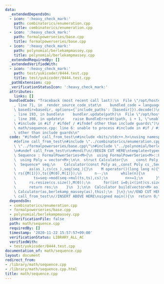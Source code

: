 ```yaml
---
data:
  _extendedDependsOn:
  - icon: ':heavy_check_mark:'
    path: combinatorics/enumeration.cpp
    title: combinatorics/enumeration.cpp
  - icon: ':heavy_check_mark:'
    path: formalpowerseries/base.cpp
    title: formalpowerseries/base.cpp
  - icon: ':heavy_check_mark:'
    path: polynomial/berlekampmassey.cpp
    title: polynomial/berlekampmassey.cpp
  _extendedRequiredBy: []
  _extendedVerifiedWith:
  - icon: ':heavy_check_mark:'
    path: test/yukicoder/0444.test.cpp
    title: test/yukicoder/0444.test.cpp
  _pathExtension: cpp
  _verificationStatusIcon: ':heavy_check_mark:'
  attributes:
    links: []
  bundledCode: "Traceback (most recent call last):\n  File \"/opt/hostedtoolcache/Python/3.9.0/x64/lib/python3.9/site-packages/onlinejudge_verify/documentation/build.py\"\
    , line 71, in _render_source_code_stat\n    bundled_code = language.bundle(stat.path,\
    \ basedir=basedir, options={'include_paths': [basedir]}).decode()\n  File \"/opt/hostedtoolcache/Python/3.9.0/x64/lib/python3.9/site-packages/onlinejudge_verify/languages/cplusplus.py\"\
    , line 193, in bundle\n    bundler.update(path)\n  File \"/opt/hostedtoolcache/Python/3.9.0/x64/lib/python3.9/site-packages/onlinejudge_verify/languages/cplusplus_bundle.py\"\
    , line 398, in update\n    raise BundleErrorAt(path, i + 1, \"unable to process\
    \ #include in #if / #ifdef / #ifndef other than include guards\")\nonlinejudge_verify.languages.cplusplus_bundle.BundleErrorAt:\
    \ math/sequence.cpp: line 6: unable to process #include in #if / #ifdef / #ifndef\
    \ other than include guards\n"
  code: "#ifndef call_from_test\n#include <bits/stdc++.h>\nusing namespace std;\n\n\
    #define call_from_test\n#include \"../combinatorics/enumeration.cpp\"\n#include\
    \ \"../formalpowerseries/base.cpp\"\n#include \"../polynomial/berlekampmassey.cpp\"\
    \n#undef call_from_test\n\n#endif\n//BEGIN CUT HERE\ntemplate<typename M>\nstruct\
    \ Sequence : FormalPowerSeries<M>{\n  using FormalPowerSeries<M>::FormalPowerSeries;\n\
    \  using Poly = vector<M>;\n\n  struct Calculator{\n    const Poly as,cs;\n  \
    \  Sequence* seq;\n    Calculator(const Poly as_,const Poly cs_,Sequence *seq_):\n\
    \      as(as_),cs(cs_),seq(seq_){}\n    M operator()(long long n){\n      Poly\
    \ rs({M(1)}),ts({M(0),M(1)});\n      n--;\n      while(n){\n        if(n&1) rs=seq->mod(seq->mul(rs,ts),cs);\n\
    \        ts=seq->mod(seq->mul(ts,ts),cs);\n        n>>=1;\n      }\n      M res(0);\n\
    \      rs.resize(cs.size(),M(0));\n      for(int i=0;i<(int)cs.size();i++) res+=as[i]*rs[i];\n\
    \      return res;\n    }\n  };\n\n  Calculator build(vector<M> as){\n    return\
    \ Calculator(as,berlekamp_massey(as),this);\n  }\n};\n//END CUT HERE\n#ifndef\
    \ call_from_test\n//INSERT ABOVE HERE\nsigned main(){\n  return 0;\n}\n#endif\n"
  dependsOn:
  - combinatorics/enumeration.cpp
  - formalpowerseries/base.cpp
  - polynomial/berlekampmassey.cpp
  isVerificationFile: false
  path: math/sequence.cpp
  requiredBy: []
  timestamp: '2020-11-22 15:57:57+09:00'
  verificationStatus: LIBRARY_ALL_AC
  verifiedWith:
  - test/yukicoder/0444.test.cpp
documentation_of: math/sequence.cpp
layout: document
redirect_from:
- /library/math/sequence.cpp
- /library/math/sequence.cpp.html
title: math/sequence.cpp
---
```

